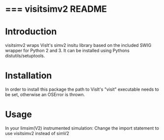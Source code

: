 ===
 visitsimv2 README
===

Introduction
===
visitsimv2 wraps VisIt's simv2 insitu library based on the included SWIG wrapper for Python 2 and 3.
It can be installed using Pythons distutils/setuptools.

Installation
===
In order to install this package the path to VisIt's "visit" executable needs to be set, otherwise an OSError is thrown. 

Usage
===
In your limsim(V2) instrumented simulation:
Change the import statement to use visitsimv2 instead of simV2
